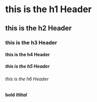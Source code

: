 # this is the h1 Header
## this is the h2 Header
### this is the h3 Header
#### this is the h4 Header
##### this is the h5 Header
###### this is the h6 Header 

**bold** ***Itlital*** 
